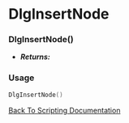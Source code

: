 # DlgInsertNode

### DlgInsertNode()
- ***Returns:*** 

### Usage

```Lua
DlgInsertNode()
```


[Back To Scripting Documentation](../README.md)
